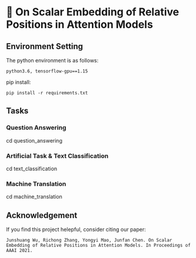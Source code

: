 # :book: On Scalar Embedding of Relative Positions in Attention Models

## Environment Setting
The python environment is as follows:

```
python3.6, tensorflow-gpu==1.15
```

pip install:

```
pip install -r requirements.txt
```

## Tasks

### Question Answering 
cd question_answering

### Artificial Task & Text Classification
cd text_classification

### Machine Translation
cd machine_translation


## Acknowledgement

If you find this project helepful, consider citing our paper:

```
Junshuang Wu, Richong Zhang, Yongyi Mao, Junfan Chen. On Scalar Embedding of Relative Positions in Attention Models. In Proceedings of AAAI 2021.
```
